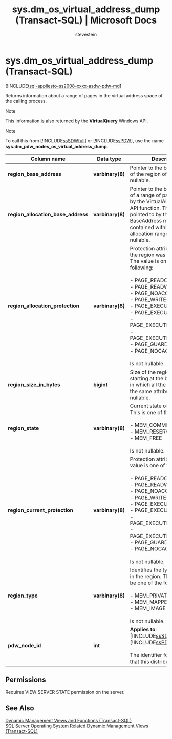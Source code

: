 ﻿---
title: "sys.dm_os_virtual_address_dump (Transact-SQL) | Microsoft Docs"
ms.custom: ""
ms.date: "03/15/2017"
ms.prod: "sql-non-specified"
ms.prod_service: "database-engine, sql-data-warehouse, pdw"
ms.service: ""
ms.component: "dmv's"
ms.reviewer: ""
ms.suite: "sql"
ms.technology: 
  - "database-engine"
ms.tgt_pltfrm: ""
ms.topic: "language-reference"
f1_keywords: 
  - "dm_os_virtual_address_dump"
  - "sys.dm_os_virtual_address_dump_TSQL"
  - "sys.dm_os_virtual_address_dump"
  - "dm_os_virtual_address_dump_TSQL"
dev_langs: 
  - "TSQL"
helpviewer_keywords: 
  - "sys.dm_os_virtual_address_dump dynamic management view"
ms.assetid: 7b24ea55-3873-42fd-a86c-441c92eb6175
caps.latest.revision: 23
author: "stevestein"
ms.author: "sstein"
manager: "craigg"
ms.workload: "Inactive"
monikerRange: ">= aps-pdw-2016 || = azure-sqldw-latest || >= sql-server-2016 || = sqlallproducts-allversions"
---
# sys.dm_os_virtual_address_dump (Transact-SQL)
[!INCLUDE[tsql-appliesto-ss2008-xxxx-asdw-pdw-md](../../includes/tsql-appliesto-ss2008-xxxx-asdw-pdw-md.md)]

  Returns information about a range of pages in the virtual address space of the calling process.  
  
> [!NOTE]  
>  This information is also returned by the **VirtualQuery** Windows API.  
  
> [!NOTE]  
>  To call this from [!INCLUDE[ssSDWfull](../../includes/sssdwfull-md.md)] or [!INCLUDE[ssPDW](../../includes/sspdw-md.md)], use the name **sys.dm_pdw_nodes_os_virtual_address_dump**.  
  
|Column name|Data type|Description|  
|-----------------|---------------|-----------------|  
|**region_base_address**|**varbinary(8)**|Pointer to the base address of the region of pages. Is not nullable.|  
|**region_allocation_base_address**|**varbinary(8)**|Pointer to the base address of a range of pages allocated by the VirtualAlloc Windows API function. The page pointed to by the BaseAddress member is contained within this allocation range. Is not nullable.|  
|**region_allocation_protection**|**varbinary(8)**|Protection attributes when the region was first allocated. The value is one of the following:<br /><br /> -   PAGE_READONLY<br />-   PAGE_READWRITE<br />-   PAGE_NOACCESS<br />-   PAGE_WRITECOPY<br />-   PAGE_EXECUTE<br />-   PAGE_EXECUTE_READ<br />-   PAGE_EXECUTE_READWRITE<br />-   PAGE_EXECUTE_WRITECOPY<br />-   PAGE_GUARD<br />-   PAGE_NOCACHE<br /><br /> Is not nullable.|  
|**region_size_in_bytes**|**bigint**|Size of the region, in bytes, starting at the base address in which all the pages have the same attributes. Is not nullable.|  
|**region_state**|**varbinary(8)**|Current state of the region. This is one of the following:<br /><br /> -   MEM_COMMIT<br />-   MEM_RESERVE<br />-   MEM_FREE<br /><br /> Is not nullable.|  
|**region_current_protection**|**varbinary(8)**|Protection attributes. The value is one of the following:<br /><br /> -   PAGE_READONLY<br />-   PAGE_READWRITE<br />-   PAGE_NOACCESS<br />-   PAGE_WRITECOPY<br />-   PAGE_EXECUTE<br />-   PAGE_EXECUTE_READ<br />-   PAGE_EXECUTE_READWRITE<br />-   PAGE_EXECUTE_WRITECOPY<br />-   PAGE_GUARD<br />-   PAGE_NOCACHE<br /><br /> Is not nullable.|  
|**region_type**|**varbinary(8)**|Identifies the types of pages in the region. The value can be one of the following:<br /><br /> -   MEM_PRIVATE<br />-   MEM_MAPPED<br />-   MEM_IMAGE<br /><br /> Is not nullable.|  
|**pdw_node_id**|**int**|**Applies to**: [!INCLUDE[ssSDWfull](../../includes/sssdwfull-md.md)], [!INCLUDE[ssPDW](../../includes/sspdw-md.md)]<br /><br /> The identifier for the node that this distribution is on.|  
  
## Permissions  
 Requires VIEW SERVER STATE permission on the server.  
  
## See Also  
 [Dynamic Management Views and Functions &#40;Transact-SQL&#41;](~/relational-databases/system-dynamic-management-views/system-dynamic-management-views.md)   
 [SQL Server Operating System Related Dynamic Management Views &#40;Transact-SQL&#41;](../../relational-databases/system-dynamic-management-views/sql-server-operating-system-related-dynamic-management-views-transact-sql.md)  
  
  


